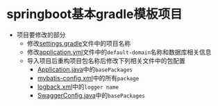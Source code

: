 # springboot基本gradle模板项目

- 项目要修改的部分
  - 修改[settings.gradle](/springboot_gradle_basic/settings.gradle)文件中的项目名称
  - 修改[application.yml](/springboot_gradle_basic/src/main/resources/application.yml)文件中的`default-domain`名称和数据库相关信息
  - 导入项目后重构项目包名称后修改下列相关文件中的包配置
    - [Application.java](/springboot_gradle_basic/src/main/java/top/huhuiyu/springboot/gradle/basic/Application.java)中的`basePackages`
    - [mybatis-config.xml](/springboot_gradle_basic/src/main/resources/mybatis-config.xml)中的所有`package`
    - [logback.xml](/springboot_gradle_basic/src/main/resources/logback.xml)中的`logger name`
    - [SwaggerConfig.java](/springboot_gradle_basic/src/main/java/top/huhuiyu/springboot/gradle/basic/config/SwaggerConfig.java)中的`basePackages`
